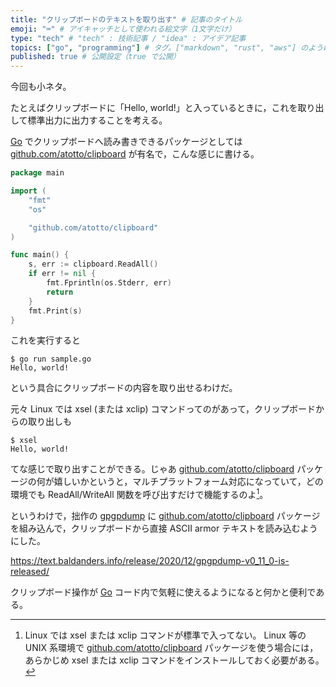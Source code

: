 ```yaml
---
title: "クリップボードのテキストを取り出す" # 記事のタイトル
emoji: "⌨" # アイキャッチとして使われる絵文字（1文字だけ）
type: "tech" # "tech" : 技術記事 / "idea" : アイデア記事
topics: ["go", "programming"] # タグ。["markdown", "rust", "aws"] のように指定する
published: true # 公開設定（true で公開）
---
```


今回も小ネタ。

たとえばクリップボードに「Hello, world!」と入っているときに，これを取り出して標準出力に出力することを考える。

[Go] でクリップボードへ読み書きできるパッケージとしては [github.com/atotto/clipboard][clipboard] が有名で，こんな感じに書ける。

```go:sample.go
package main

import (
    "fmt"
    "os"

    "github.com/atotto/clipboard"
)

func main() {
    s, err := clipboard.ReadAll()
    if err != nil {
        fmt.Fprintln(os.Stderr, err)
        return
    }
    fmt.Print(s)
}
```

これを実行すると

```
$ go run sample.go
Hello, world!
```

という具合にクリップボードの内容を取り出せるわけだ。

元々 Linux では xsel (または xclip) コマンドってのがあって，クリップボードからの取り出しも

```
$ xsel
Hello, world!
```

てな感じで取り出すことができる。じゃあ [github.com/atotto/clipboard][clipboard] パッケージの何が嬉しいかというと，マルチプラットフォーム対応になっていて，どの環境でも ReadAll/WriteAll 関数を呼び出すだけで機能するのよ[^xsel1]。

[^xsel1]: Linux では xsel または xclip コマンドが標準で入ってない。 Linux 等の UNIX 系環境で [github.com/atotto/clipboard][clipboard] パッケージを使う場合には，あらかじめ xsel または xclip コマンドをインストールしておく必要がある。

というわけで，拙作の [gpgpdump] に [github.com/atotto/clipboard][clipboard] パッケージを組み込んで，クリップボードから直接 ASCII armor テキストを読み込むようにした。

https://text.baldanders.info/release/2020/12/gpgpdump-v0_11_0-is-released/

クリップボード操作が [Go] コード内で気軽に使えるようになると何かと便利である。

[Go]: https://golang.org/ "The Go Programming Language"
[clipboard]: https://github.com/atotto/clipboard "atotto/clipboard: clipboard for golang"
[gpgpdump]: https://github.com/spiegel-im-spiegel/gpgpdump "spiegel-im-spiegel/gpgpdump: OpenPGP packet visualizer"
<!-- eof -->
